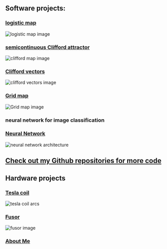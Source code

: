 <head>
<meta name="google-site-verification" content="UtBQXaaKqY6KYEk1SldtSO5XVEy9SmoUfqJ5as0603Y" />
</head>

## Software projects: 

### [logistic map](https://github.com/blbadger/logistic-map/blob/master/logistic_map.py)

![logistic map image]({{https://blbadger.github.io}}/Logistic_zoom.png)

### [semicontinuous Clifford attractor](https://github.com/blbadger/2D_strange_attractors/blob/master/clifford_attractor_semicontinouous.py)

![clifford map image]({{https://blbadger.github.io}}clifford_attractor(9,9).png)

### [Clifford vectors](https://github.com/blbadger/quiver-plots/blob/master/clifford_vectors.py)

![clifford vectors image]({{https://blbadger.github.io}}clifford_attractor_vectors(9,9).png)

### [Grid map](/grid-map.md)

![Grid map image]({{https://blbadger.github.io}}grid_map/cossin_0.5t.png)

### neural network for image classification

### [Neural Network](https://github.com/blbadger/neural-network) 

![neural network architecture]({{https://blbadger.github.io}}cNN_architecture.png)

## [Check out my Github repositories for more code](https://github.com/blbadger)
 	
## Hardware projects

### [Tesla coil](/tesla-coils.md)

![tesla coil arcs]({{https://blbadger.github.io}}tesla_images/newtesla.jpg)

### [Fusor](/fusor.md)

![fusor image]({{https://blbadger.github.io}}fusor_images/fusor-1-1.png)

### [About Me](/about-me.md)




